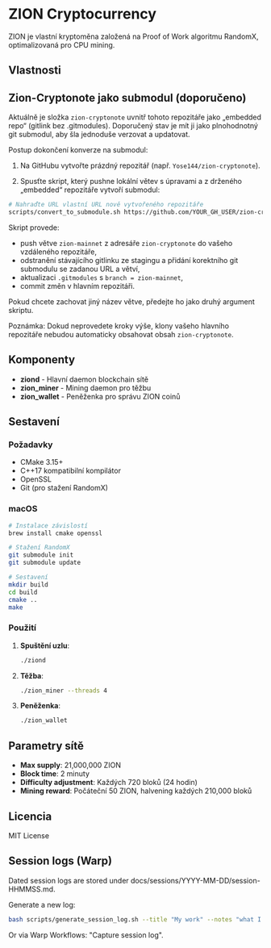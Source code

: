 # ZION Cryptocurrency

ZION je vlastní kryptoměna založená na Proof of Work algoritmu RandomX, optimalizovaná pro CPU mining.

## Vlastnosti


## Zion-Cryptonote jako submodul (doporučeno)

Aktuálně je složka `zion-cryptonote` uvnitř tohoto repozitáře jako „embedded repo“ (gitlink bez .gitmodules). Doporučený stav je mít ji jako plnohodnotný git submodul, aby šla jednoduše verzovat a updatovat.

Postup dokončení konverze na submodul:

1) Na GitHubu vytvořte prázdný repozitář (např. `Yose144/zion-cryptonote`).

2) Spusťte skript, který pushne lokální větev s úpravami a z drženého „embedded“ repozitáře vytvoří submodul:

```bash
# Nahraďte URL vlastní URL nově vytvořeného repozitáře
scripts/convert_to_submodule.sh https://github.com/YOUR_GH_USER/zion-cryptonote.git zion-mainnet
```

Skript provede:
- push větve `zion-mainnet` z adresáře `zion-cryptonote` do vašeho vzdáleného repozitáře,
- odstranění stávajícího gitlinku ze stagingu a přidání korektního git submodulu se zadanou URL a větví,
- aktualizaci `.gitmodules` s `branch = zion-mainnet`,
- commit změn v hlavním repozitáři.

Pokud chcete zachovat jiný název větve, předejte ho jako druhý argument skriptu.

Poznámka: Dokud neprovedete kroky výše, klony vašeho hlavního repozitáře nebudou automaticky obsahovat obsah `zion-cryptonote`.

## Komponenty

- **ziond** - Hlavní daemon blockchain sítě
- **zion_miner** - Mining daemon pro těžbu
- **zion_wallet** - Peněženka pro správu ZION coinů

## Sestavení

### Požadavky

- CMake 3.15+
- C++17 kompatibilní kompilátor
- OpenSSL
- Git (pro stažení RandomX)

### macOS

```bash
# Instalace závislostí
brew install cmake openssl

# Stažení RandomX
git submodule init
git submodule update

# Sestavení
mkdir build
cd build
cmake ..
make
```

### Použití

1. **Spuštění uzlu**:
   ```bash
   ./ziond
   ```

2. **Těžba**:
   ```bash
   ./zion_miner --threads 4
   ```

3. **Peněženka**:
   ```bash
   ./zion_wallet
   ```

## Parametry sítě

- **Max supply**: 21,000,000 ZION
- **Block time**: 2 minuty
- **Difficulty adjustment**: Každých 720 bloků (24 hodin)
- **Mining reward**: Počáteční 50 ZION, halvening každých 210,000 bloků

## Licencia

MIT License

## Session logs (Warp)

Dated session logs are stored under docs/sessions/YYYY-MM-DD/session-HHMMSS.md.

Generate a new log:
```bash
bash scripts/generate_session_log.sh --title "My work" --notes "what I did"
```
Or via Warp Workflows: "Capture session log".
